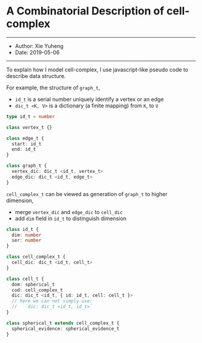 # A Combinatorial Description of cell-complex

------
- Author: Xie Yuheng
- Date: 2019-05-06
------

To explain how I model cell-complex,
I use javascript-like pseudo code to describe data structure.

For example, the structure of `graph_t`,
- `id_t` is a serial number uniquely identify a vertex or an edge
- `dic_t <K, V>` is a dictionary (a finite mapping) from `K`, to `V`

``` typescript
type id_t = number

class vertex_t {}

class edge_t {
  start: id_t
  end: id_t
}

class graph_t {
  vertex_dic: dic_t <id_t, vertex_t>
  edge_dic: dic_t <id_t, edge_t>
}
```

`cell_complex_t` can be viewed as generation of `graph_t` to higher dimension,
- merge `vertex_dic` and `edge_dic` to `cell_dic`
- add `dim` field in `id_t` to distinguish dimension

``` typescript
class id_t {
  dim: number
  ser: number
}

class cell_complex_t {
  cell_dic: dic_t <id_t, cell_t>
}

class cell_t {
  dom: spherical_t
  cod: cell_complex_t
  dic: dic_t <id_t, { id: id_t, cell: cell_t }>
  // here we can not simply use:
  //   `dic: dic_t <id_t, id_t>`
}

class spherical_t extends cell_complex_t {
  spherical_evidence: spherical_evidence_t
}
```
